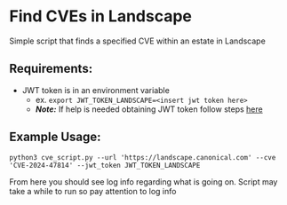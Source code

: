 # Find CVEs in Landscape
Simple script that finds a specified CVE within an estate in Landscape

## Requirements:
- JWT token is in an environment variable
  - ex. `export JWT_TOKEN_LANDSCAPE=<insert jwt token here>`
  - ***Note:*** If help is needed obtaining JWT token follow steps [here](https://ubuntu.com/landscape/docs/make-rest-api-requests)

## Example Usage:
`python3 cve_script.py --url 'https://landscape.canonical.com' --cve 'CVE-2024-47814' --jwt_token JWT_TOKEN_LANDSCAPE`

From here you should see log info regarding what is going on. Script may take a while to run so pay attention to log info
